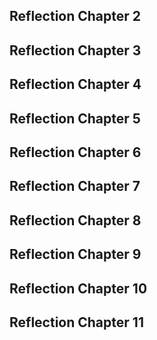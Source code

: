 ## Reflection Chapter 2 

## Reflection Chapter 3 

## Reflection Chapter 4 

## Reflection Chapter 5 
## Reflection Chapter 6 
## Reflection Chapter 7 
## Reflection Chapter 8 
## Reflection Chapter 9 
## Reflection Chapter 10 
## Reflection Chapter 11 